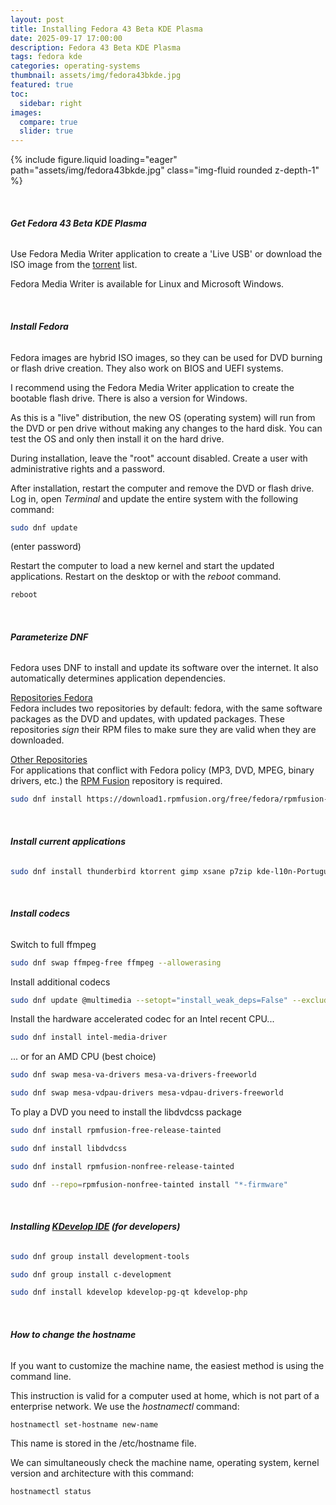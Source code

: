 ```yaml
---
layout: post
title: Installing Fedora 43 Beta KDE Plasma
date: 2025-09-17 17:00:00
description: Fedora 43 Beta KDE Plasma
tags: fedora kde
categories: operating-systems
thumbnail: assets/img/fedora43bkde.jpg
featured: true
toc:
  sidebar: right
images:
  compare: true
  slider: true
---
```


<div class="row mt-3">
    <div class="col-sm mt-3 mt-md-0">
        {% include figure.liquid loading="eager" path="assets/img/fedora43bkde.jpg" class="img-fluid rounded z-depth-1" %}
    </div>
</div>

&nbsp;

###### **Get Fedora 43 Beta KDE Plasma**

Use Fedora Media Writer application to create a 'Live USB' or download the ISO image from the [torrent](https://torrent.fedoraproject.org/) list.

Fedora Media Writer is available for Linux and Microsoft Windows.

&nbsp;

###### **Install Fedora**

Fedora images are hybrid ISO images, so they can be used for DVD burning or flash drive creation. They also work on BIOS and UEFI systems.

I recommend using the Fedora Media Writer application to create the bootable flash drive. There is also a version for Windows.

As this is a "live" distribution, the new OS (operating system) will run from the DVD or pen drive without making any changes to the hard disk. You can test the OS and only then install it on the hard drive.

During installation, leave the "root" account disabled. Create a user with administrative rights and a password.

After installation, restart the computer and remove the DVD or flash drive. Log in, open _Terminal_ and update the entire system with the following command:

```bash
sudo dnf update
```

(enter password)

Restart the computer to load a new kernel and start the updated applications. Restart on the desktop or with the _reboot_ command.

```bash
reboot
```

&nbsp;

###### **Parameterize DNF**

Fedora uses DNF to install and update its software over the internet. It also automatically determines application dependencies.

<ins>Repositories Fedora</ins>  
Fedora includes two repositories by default: fedora, with the same software packages as the DVD and updates, with updated packages. These repositories _sign_ their RPM files to make sure they are valid when they are downloaded.

<ins>Other Repositories</ins>  
For applications that conflict with Fedora policy (MP3, DVD, MPEG, binary drivers, etc.) the [RPM Fusion](https://rpmfusion.org/) repository is required.

```bash
sudo dnf install https://download1.rpmfusion.org/free/fedora/rpmfusion-free-release-$(rpm -E %fedora).noarch.rpm https://download1.rpmfusion.org/nonfree/fedora/rpmfusion-nonfree-release-$(rpm -E %fedora).noarch.rpm
```

&nbsp;

###### **Install current applications**

```bash
sudo dnf install thunderbird ktorrent gimp xsane p7zip kde-l10n-Portuguese unrar gsmartcontrol libreoffice-langpack-pt-PT gimp-help gimp-help-pt_BR vlc librecad inkscape scribus
```

&nbsp;

###### **Install codecs**

Switch to full ffmpeg

```bash
sudo dnf swap ffmpeg-free ffmpeg --allowerasing
```

Install additional codecs

```bash
sudo dnf update @multimedia --setopt="install_weak_deps=False" --exclude=PackageKit-gstreamer-plugin
```

Install the hardware accelerated codec for an Intel recent CPU...

```bash
sudo dnf install intel-media-driver
```

... or for an AMD CPU (best choice)

```bash
sudo dnf swap mesa-va-drivers mesa-va-drivers-freeworld
```

```bash
sudo dnf swap mesa-vdpau-drivers mesa-vdpau-drivers-freeworld
```

To play a DVD you need to install the libdvdcss package

```bash
sudo dnf install rpmfusion-free-release-tainted
```

```bash
sudo dnf install libdvdcss
```

```bash
sudo dnf install rpmfusion-nonfree-release-tainted
```

```bash
sudo dnf --repo=rpmfusion-nonfree-tainted install "*-firmware"
```

&nbsp;

###### **Installing [KDevelop IDE](https://kdevelop.org/) (for developers)**

```bash
sudo dnf group install development-tools
```

```bash
sudo dnf group install c-development
```

```bash
sudo dnf install kdevelop kdevelop-pg-qt kdevelop-php
```

&nbsp;

###### **How to change the hostname**

If you want to customize the machine name, the easiest method is using the command line.

This instruction is valid for a computer used at home, which is not part of a enterprise network. We use the _hostnamectl_ command:

```bash
hostnamectl set-hostname new-name
```

This name is stored in the /etc/hostname file.

We can simultaneously check the machine name, operating system, kernel version and architecture with this command:

```bash
hostnamectl status
```

&nbsp;

<script src="https://giscus.app/client.js"
        data-repo="pratajo/pratajo.github.io"
        data-repo-id="R_kgDONl93Sw"
        data-category="Comments"
        data-category-id="DIC_kwDONl93S84Cl7yv"
        data-mapping="title"
        data-strict="1"
        data-reactions-enabled="1"
        data-emit-metadata="0"
        data-input-position="bottom"
        data-theme="preferred_color_scheme"
        data-lang="en"
        crossorigin="anonymous"
        async>
</script>
